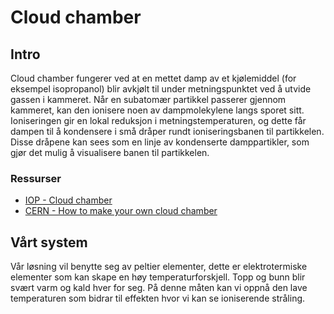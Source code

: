 # Cloud chamber

## Intro
Cloud chamber fungerer ved at en mettet damp av et kjølemiddel (for eksempel isopropanol) blir avkjølt til under metningspunktet ved å utvide gassen i kammeret. Når en subatomær partikkel passerer gjennom kammeret, kan den ionisere noen av dampmolekylene langs sporet sitt. Ioniseringen gir en lokal reduksjon i metningstemperaturen, og dette får dampen til å kondensere i små dråper rundt ioniseringsbanen til partikkelen. Disse dråpene kan sees som en linje av kondenserte damppartikler, som gjør det mulig å visualisere banen til partikkelen.
### Ressurser
- [IOP - Cloud chamber](https://www.iop.org/explore-physics/physics-around-you/understanding-surroundings/cloud-chamber#gref)
- [CERN - How to make your own cloud chamber](https://home.cern/news/news/experiments/how-make-your-own-cloud-chamber)

## Vårt system
Vår løsning vil benytte seg av peltier elementer, dette er elektrotermiske elementer som kan skape en høy temperaturforskjell. Topp og bunn blir svært varm og kald hver for seg. På denne måten kan vi oppnå den lave temperaturen som bidrar til effekten hvor vi kan se ioniserende stråling. 

